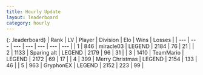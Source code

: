 ```yaml
---
title: Hourly Update
layout: leaderboard
category: hourly
---
```


{: .leaderboard}
| Rank | LV | Player | Division | Elo | Wins | Losses |
| --- | --- | --- | --- | --- | --- | --- |
| <span data-change="1">1</span> | 846 | <span title="ID: 416373">miracle03</span> | LEGEND | <span data-change="9">2184</span> | <span data-change="1">76</span> | <span data-change="0">21</span> |
| <span data-change="-1">2</span> | 1133 | <span title="ID: 203132">Sparing alt</span> | LEGEND | <span data-change="0">2179</span> | <span data-change="0">96</span> | <span data-change="0">31</span> |
| <span data-change="0">3</span> | 1410 | <span title="ID: 164871">TeamMario</span> | LEGEND | <span data-change="0">2172</span> | <span data-change="0">69</span> | <span data-change="0">17</span> |
| <span data-change="1">4</span> | 399 | <span title="ID: 382502">Merry Christmas</span> | LEGEND | <span data-change="0">2154</span> | <span data-change="0">133</span> | <span data-change="0">46</span> |
| <span data-change="-1">5</span> | 963 | <span title="ID: 315148">GryphonEX</span> | LEGEND | <span data-change="-5">2152</span> | <span data-change="4">223</span> | <span data-change="2">99</span> |